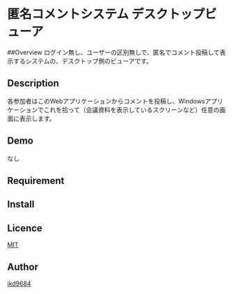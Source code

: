 匿名コメントシステム  デスクトップビューア
====

##Overview
ログイン無し、ユーザーの区別無しで、匿名でコメント投稿して表示するシステムの、デスクトップ側のビューアです。

## Description
各参加者はこのWebアプリケーションからコメントを投稿し、Windowsアプリケーションでこれを拾って（会議資料を表示しているスクリーンなど）任意の画面に表示します。  

## Demo
なし

## Requirement

## Install

## Licence

[MIT](https://github.com/tcnksm/tool/blob/master/LICENCE)

## Author

[ikd9684](https://github.com/ikd9684)

